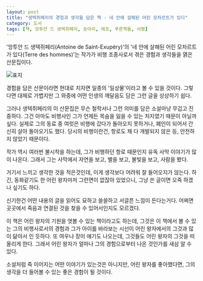 ```yaml
---
layout: post
title: "생텍쥐페리의 경험과 생각을 담은 책 - 네 안에 살해된 어린 모차르트가 있다"
category: 도서
tags: [책, 앙투안 드 생텍쥐페리, 송아리, 에프, 푸른책들, 서평]
---
```


'앙투안 드 생텍쥐페리(Antoine de Saint-Exupéry)'의
'네 안에 살해된 어린 모차르트가 있다(Terre des hommes)'는
작가가 비행 조종사로서 겪은 경험과 생각들을 엵은 산문집이다.

![표지](https://lh3.googleusercontent.com/-DGQwkNSu1cM/WjaEXHB4OzI/AAAAAAAAceA/TobeW77ScWI_YchRm7y3NR2fS5mW5TewQCE0YBhgL/s480/terre-des-hommes-book.jpg)

경험을 담은 산문이라면
현대로 치자면 일종의 '일상물'이라고 볼 수 있을 것이다.
그렇다면 대체로 가볍지만 그 와중에 어떤 인생의 깨달음도 담은
그런 글을 상상하기 쉽다.

그러나 생텍쥐페리의 이 산문집은
무슨 철학서나 그런 의미를 담은 소설마냥 무겁고 진중하다.
그건 아마도 비행사인 그가 언제든 목숨을 잃을 수 있는 처지였기 때문이 아닐까 싶다.
실제로 그의 동료 중 여럿은 비행에 갔다가 돌아오지 못하거나,
폐인이 되어서 간신히 살아 돌아오기도 했다.
당시의 비행이란건, 항로도 채 다 개발되지 않은 등, 안전하지 않았기 때문이다.

작가 역시 여러번 불시착을 하는데,
그가 비행하던 항로 때문인지 유독 사막 이야기가 많이 나온다.
그래서 그는 사막에서 자연을 보고, 별을 보고, 불빛을 보고, 사람을 봤다.

거기서 느끼고 생각한 것을 적은것인데,
이게 생각보다 어려워 잘 들어오지가 않는다.
하긴, 동화같기도 한 어린 왕자마저 그런면이 없잖아 있었으니,
그냥 쓴 글이면 오죽 하겠나 싶기도 하다.

신기한건 어떤 내용의 글을 읽어도 묘하고 쓸쓸하고 서글픈 느낌이 든다는거다.
어쩌면 곳곳에서 죽음과 연결된 것을 찾을 수 있어서인지도 모르겠다.

이 책은 어린 왕자의 기원을 엿볼 수 있는 책이라고도 하는데,
그것은 이 책에서 볼 수 있는 그의 비행사로서의 경험과
그가 아이를 바라보는 시선이 어린 왕자에서의 그것과 많이 닮아서 인 듯하다.
또 여우나 장미 얘기도 나오는데,
그것들도 어린 왕자의 그것을 떠올리게 한다.
그래서 어린 왕자가 얼마나 그의 경험으로부터 나온 것인가를 새삼 알 수 있다.

소설처럼 죽 이어지는 어떤 이야기가 있는것은 아니지만,
어린 왕자를 좋아했다면,
그의 생각을 더 들어볼 수 있는 좋은 경험이 될 것이다.
